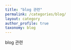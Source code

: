 ```yaml
---
title: "blog 관련"
permalink: /categories/blog/
layout: category
author_profile: true
taxonomy: blog
---
```


blog 관련
